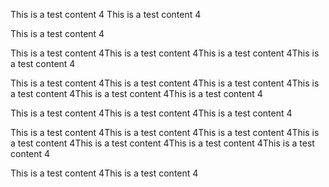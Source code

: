 This is a test content 4
This is a test content 4

This is a test content 4

This is a test content 4This is a test content 4This is a test content 4This is a test content 4

This is a test content 4This is a test content 4This is a test content 4This is a test content 4This is a test content 4This is a test content 4

This is a test content 4This is a test content 4This is a test content 4

This is a test content 4This is a test content 4This is a test content 4This is a test content 4This is a test content 4This is a test content 4This is a test content 4

This is a test content 4This is a test content 4
